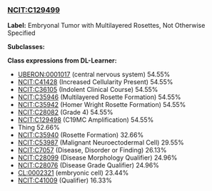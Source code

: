 
### [NCIT:C129499](http://purl.obolibrary.org/obo/NCIT_C129499)
**Label:** Embryonal Tumor with Multilayered Rosettes, Not Otherwise Specified

**Subclasses:** 

**Class expressions from DL-Learner:**

- [UBERON:0001017](http://purl.obolibrary.org/obo/UBERON_0001017) (central nervous system) 54.55%
- [NCIT:C41428](http://purl.obolibrary.org/obo/NCIT_C41428) (Increased Cellularity Present) 54.55%
- [NCIT:C36105](http://purl.obolibrary.org/obo/NCIT_C36105) (Indolent Clinical Course) 54.55%
- [NCIT:C35946](http://purl.obolibrary.org/obo/NCIT_C35946) (Multilayered Rosette Formation) 54.55%
- [NCIT:C35942](http://purl.obolibrary.org/obo/NCIT_C35942) (Homer Wright Rosette Formation) 54.55%
- [NCIT:C28082](http://purl.obolibrary.org/obo/NCIT_C28082) (Grade 4) 54.55%
- [NCIT:C129498](http://purl.obolibrary.org/obo/NCIT_C129498) (C19MC Amplification) 54.55%
- Thing 52.66%
- [NCIT:C35940](http://purl.obolibrary.org/obo/NCIT_C35940) (Rosette Formation) 32.66%
- [NCIT:C53987](http://purl.obolibrary.org/obo/NCIT_C53987) (Malignant Neuroectodermal Cell) 29.55%
- [NCIT:C7057](http://purl.obolibrary.org/obo/NCIT_C7057) (Disease, Disorder or Finding) 26.13%
- [NCIT:C28099](http://purl.obolibrary.org/obo/NCIT_C28099) (Disease Morphology Qualifier) 24.96%
- [NCIT:C28076](http://purl.obolibrary.org/obo/NCIT_C28076) (Disease Grade Qualifier) 24.96%
- [CL:0002321](http://purl.obolibrary.org/obo/CL_0002321) (embryonic cell) 23.44%
- [NCIT:C41009](http://purl.obolibrary.org/obo/NCIT_C41009) (Qualifier) 16.33%


